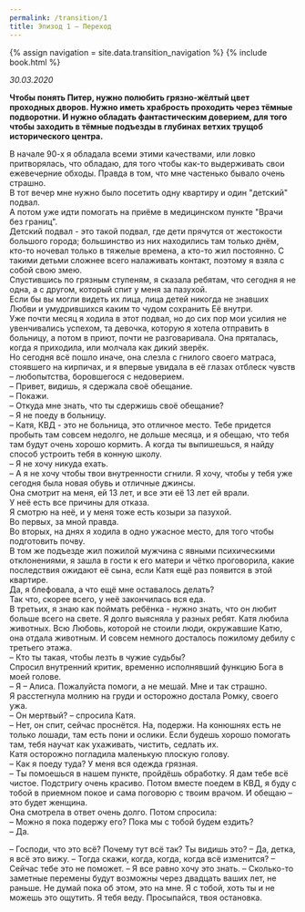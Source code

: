 ```yaml
---
permalink: /transition/1
title: Эпизод 1 – Переход
---
```

{% assign navigation  = site.data.transition_navigation %}
{% include book.html %}

*30.03.2020*

**Чтобы понять Питер, нужно полюбить грязно-жёлтый цвет проходных дворов. Нужно иметь храбрость проходить через тёмные подворотни. И нужно обладать фантастическим доверием, для того чтобы заходить в тёмные подъезды в глубинах ветхих трущоб исторического центра.**

В начале 90-х я обладала всеми этими качествами, или ловко притворялась, что обладаю, для того чтобы как-то выдерживать свои ежевечерние обходы. Правда в том, что мне частенько бывало очень страшно.  
В тот вечер мне нужно было посетить одну квартиру и один "детский" подвал.  
А потом уже идти помогать на приёме в медицинском пункте "Врачи без границ".  
Детский подвал - это такой подвал, где дети прячутся от жестокости большого города; большинство из них находились там только днём, кто-то ночевал только в тяжелые времена, а кто-то жил постоянно. С такими детьми сложнее всего налаживать контакт, поэтому я взяла с собой свою змею.  
Спустившись по грязным ступеням, я сказала ребятам, что сегодня я не одна, а с другом, который спит у меня за пазухой.  
Если бы вы могли видеть их лица, лица детей никогда не знавших Любви и умудрившихся каким то чудом сохранить Её внутри.  
Уже почти месяц я ходила в этот подвал, но до сих пор мои усилия не увенчивались успехом, та девочка, которую я хотела отправить в больницу, а потом в приют, почти не разговаривала. Она пряталась, когда я приходила, или молчала как дикий зверёк.  
Но сегодня всё пошло иначе, она слезла с гнилого своего матраса, стоявшего на кирпичах, и я впервые увидала в её глазах отблеск чувств – любопытства, боровшегося с недоверием.  
– Привет, видишь, я сдержала своё обещание.  
– Покажи.  
– Откуда мне знать, что ты сдержишь своё обещание?  
– Я не поеду в больницу.  
– Катя, КВД - это не больница, это отличное место. Тебе придется пробыть там совсем недолго, не дольше месяца, и я обещаю, что тебя там будут очень хорошо кормить. А когда ты выпишешься, я найду способ устроить тебя в конную школу.  
– Я не хочу никуда ехать.  
– А я не хочу чтобы твои внутренности сгнили. Я хочу, чтобы у тебя уже сегодня была новая обувь и отличные джинсы.  
Она смотрит на меня, ей 13 лет, и все эти её 13 лет ей врали.  
У неё есть все причины для отказа.  
Я смотрю на неё, и у меня тоже есть козыри за пазухой.  
Во первых, за мной правда.  
Во вторых, на днях я ходила в одно ужасное место, для того чтобы подготовить почву.  
В том же подъезде жил пожилой мужчина с явными психическими отклонениями, я зашла в гости к его матери и чётко проговорила, какие последствия ожидают её сына, если Катя ещё раз появится в этой квартире.  
Да, я блефовала, а что ещё мне оставалось делать?  
Так что, скорее всего, у неё закончилась вся еда.  
В третьих, я знаю как поймать ребёнка - нужно знать, что он любит больше всего на свете. Я долго выясняла у разных ребят. Катя любила животных. Всю Любовь, которой не стоили люди, окружавшие Катю, она отдала животным. И совсем немного досталось пожилому дебилу с третьего этажа.  
– Кто ты такая, чтобы лезть в чужие судьбы?  
Спросил внутренний критик, временно исполнявший функцию Бога в моей голове.  
– Я – Алиса. Пожалуйста помоги, а не мешай. Мне и так страшно.  
Я расстегнула молнию на груди и осторожно достала Ромку, своего ужа.  
– Он мертвый? – спросила Катя.  
– Нет, он спит, сейчас проснётся. На, подержи. На конюшнях есть не только лошади, там есть пони и ослики. Если будешь хорошо помогать там, тебя научат как ухаживать, чистить, седлать их.  
Катя осторожно погладила маленькую плоскую голову.  
– Как я поеду туда? У меня вся одежда грязная.  
– Ты помоешься в нашем пункте, пройдёшь обработку. Я дам тебе всё чистое. Подстригу очень красиво. Потом вместе поедем в КВД, я буду с тобой в приемном покое и сама поговорю с твоим врачом. И обещаю – это будет женщина.  
Она смотрела в ответ очень долго. Потом спросила:  
– Можно я пока подержу его? Пока мы с тобой будем ездить?  
– Да.

– Господи, что это всё? Почему тут всё так? Ты видишь это?
– Да, детка, я всё это вижу.
– Тогда скажи, когда, когда, когда всё изменится?
– Сейчас тебе это не поможет.
– Я все равно хочу это знать.
– Сколько-то заметные перемены будут возможны через двадцать ваших лет, не раньше. Не думай пока об этом, это на мне. Я с тобой, хоть ты и не можешь это ощутить. Я тебя веду. Просыпайся, твоя остановка.

